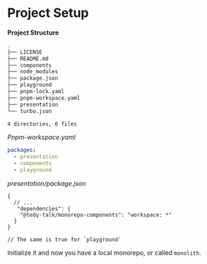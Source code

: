 # Project Setup


<div v-click-hide>

<b>Project Structure</b>


```bash
.
├── LICENSE
├── README.md
├── components
├── node_modules
├── package.json
├── playground
├── pnpm-lock.yaml
├── pnpm-workspace.yaml
├── presentation
└── turbo.json

4 directories, 6 files

```
</div>


<v-after>

<i>Pnpm-workspace.yaml</i>

```yaml
packages:
  - presentation
  - components
  - playground
```

<i>presentation/package.json</i>

```jsonc
{
  // ...
   "dependencies": {
    "@tedy-talk/monorepo-components": "workspace: *"
  }
}

// The same is true for `playground`
```

Initialize it and now you have a local monorepo, or called `monolith`.


</v-after>


<style>
  .slidev-page-14,
  .slidev-layout.my-custom-layout {
    .slidev-vclick-target {
      transition: all 500ms ease;
    }

    .slidev-vclick-hidden {
      transform:  scale(0);
      position: absolute;
    }
  }
</style>
